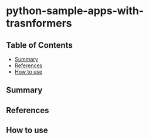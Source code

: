 # python-sample-apps-with-trasnformers


## Table of Contents

- [Summary](#summary)
- [References](#references)
- [How to use](#how-to-use)

## Summary



## References

## How to use